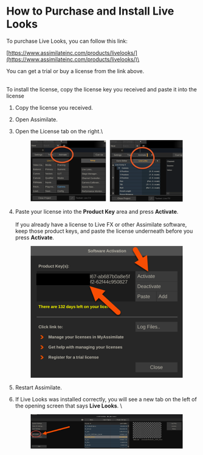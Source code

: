 # How to Purchase and Install Live Looks

To purchase Live Looks, you can follow this link:&#x20;

[https://www.assimilateinc.com/products/livelooks/](https://www.assimilateinc.com/products/livelooks/)\


You can get a trial or buy a license from the link above.&#x20;

\
To install the license, copy the license key you received and paste it into the license&#x20;

1. Copy the license you received.
2. Open Assimilate.
3.  Open the License tab on the right.\


    <figure><img src="../.gitbook/assets/image (3) (1) (1) (1) (1) (1) (1) (1) (1) (1) (1) (1) (1) (1) (1) (1) (1) (1) (1) (1).png" alt=""><figcaption></figcaption></figure>


4.  Paste your license into the **Product Key** area and press **Activate**. \
    \
    If you already have a license to Live FX or other Assimilate software, keep those product keys, and paste the license underneath before you press **Activate**.



    <figure><img src="../.gitbook/assets/image (9) (1) (1) (1) (1) (1) (1) (1) (1).png" alt=""><figcaption></figcaption></figure>
5. Restart Assimilate.
6.  If Live Looks was installed correctly, you will see a new tab on the left of the opening screen that says **Live Looks**. \


    <figure><img src="../.gitbook/assets/image (119).png" alt=""><figcaption></figcaption></figure>
